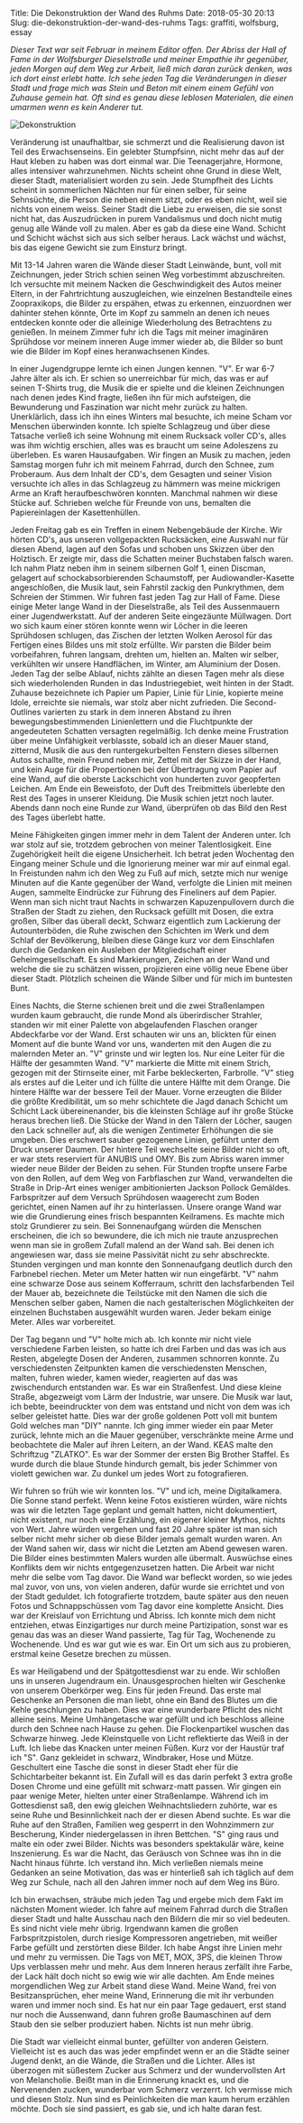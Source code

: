 Title: Die Dekonstruktion der Wand des Ruhms
Date: 2018-05-30 20:13
Slug: die-dekonstruktion-der-wand-des-ruhms
Tags: graffiti, wolfsburg, essay

*Dieser Text war seit Februar in meinem Editor offen. Der Abriss der Hall of Fame in der Wolfsburger Dieselstraße und meiner Empathie ihr gegenüber, jeden Morgen auf dem Weg zur Arbeit, ließ mich daran zurück denken, was ich dort einst erlebt hatte. Ich sehe jeden Tag die Veränderungen in dieser Stadt und frage mich was Stein und Beton mit einem einem Gefühl von Zuhause gemein hat. Oft sind es genau diese leblosen Materialen, die einen umarmen wenn es kein Anderer tut.*

![Dekonstruktion]({filename}/images/hall_of_fame.jpg)

Veränderung ist unaufhaltbar, sie schmerzt und die Realisierung davon ist Teil des Erwachsenseins. Ein gelebter Stumpfsinn, nicht mehr das auf der Haut kleben zu haben was dort einmal war. Die Teenagerjahre, Hormone, alles intensiver wahrzunehmen. Nichts scheint ohne Grund in diese Welt, dieser Stadt, materialisiert worden zu sein. Jede Stumpfheit des Lichts scheint in sommerlichen Nächten nur für einen selber, für seine Sehnsüchte, die Person die neben einem sitzt, oder es eben nicht, weil sie nichts von einem weiss. Seiner Stadt die Liebe zu erweisen, die sie sonst nicht hat, das Auszudrücken in purem Vandalismus und doch nicht mutig genug alle Wände voll zu malen. Aber es gab da diese eine Wand. Schicht und Schicht wächst sich aus sich selber heraus. Lack wächst und wächst, bis das eigene Gewicht sie zum Einsturz bringt.

Mit 13-14 Jahren waren die Wände dieser Stadt Leinwände, bunt, voll mit Zeichnungen, jeder Strich schien seinen Weg vorbestimmt abzuschreiten. Ich versuchte mit meinem Nacken die Geschwindigkeit des Autos meiner Eltern, in der Fahrtrichtung auszugleichen, wie einzelnen Bestandteile eines Zoopraxikops, die Bilder zu erspähen, etwas zu erkennen, einzuordnen wer dahinter stehen könnte, Orte im Kopf zu sammeln an denen ich neues entdecken konnte oder die alleinige Wiederholung des Betrachtens zu genießen. In meinem Zimmer fuhr ich die Tags mit meiner imaginären Sprühdose vor meinem inneren Auge immer wieder ab, die Bilder so bunt wie die Bilder im Kopf eines heranwachsenen Kindes.

In einer Jugendgruppe lernte ich einen Jungen kennen. "V". Er war 6-7 Jahre älter als ich. Er schien so unerreichbar für mich, das was er auf seinen T-Shirts trug, die Musik die er spielte und die kleinen Zeichnungen nach denen jedes Kind fragte, ließen ihn für mich aufsteigen, die Bewunderung und Faszination war nicht mehr zurück zu halten. Unerklärlich, dass ich ihn eines Winters mal besuchte, ich meine Scham vor Menschen überwinden konnte. Ich spielte Schlagzeug und über diese Tatsache verließ ich seine Wohnung mit einem Rucksack voller CD's, alles was ihm wichtig erschien, alles was es braucht um seine Adoleszens zu überleben. Es waren Hausaufgaben. Wir fingen an Musik zu machen, jeden Samstag morgen fuhr ich mit meinem Fahrrad, durch den Schnee, zum Proberaum. Aus dem Inhalt der CD's, dem Gesagten und seiner Vision versuchte ich alles in das Schlagzeug zu hämmern was meine mickrigen Arme an Kraft heraufbeschwören konnten. Manchmal nahmen wir diese Stücke auf. Schrieben welche für Freunde von uns, bemalten die Papiereinlagen der Kasettenhüllen. 

Jeden Freitag gab es ein Treffen in einem Nebengebäude der Kirche. Wir hörten CD's, aus unseren vollgepackten Rucksäcken, eine Auswahl nur für diesen Abend, lagen auf den Sofas und schoben uns Skizzen über den Holztisch. Er zeigte mir, dass die Schatten meiner Buchstaben falsch waren. Ich nahm Platz neben ihm in seinem silbernen Golf 1, einen Discman, gelagert auf schockabsorbierenden Schaumstoff,  per Audiowandler-Kasette angeschloßen, die Musik laut, sein Fahrstil zackig den Punkrythmen, dem Schreien der Stimmen. Wir fuhren fast jeden Tag zur Hall of Fame. Diese einige Meter lange Wand in der Dieselstraße, als Teil des Aussenmauern einer Jugendwerkstatt. Auf der anderen Seite eingezäunte Müllwagen. Dort wo sich kaum einer stören konnte wenn wir Löcher in die leeren Sprühdosen schlugen, das Zischen der letzten Wolken Aerosol für das Fertigen eines Bildes uns mit stolz erfüllte. Wir parsten die Bilder beim vorbeifahren, fuhren langsam, drehten um, hielten an. Malten wir selber, verkühlten wir unsere Handflächen, im Winter, am Aluminium der Dosen. Jeden Tag der selbe Ablauf, nichts zählte an diesen Tagen mehr als diese sich wiederholenden Runden in das Industriegebiet, weit hinten in der Stadt. Zuhause bezeichnete ich Papier um Papier, Linie für Linie, kopierte meine Idole, erreichte sie niemals, war stolz aber nicht zufrieden. Die Second-Outlines varierten zu stark in dem inneren Abstand zu ihren bewegungsbestimmenden Linienlettern und die Fluchtpunkte der angedeuteten Schatten versagten regelmäßig. Ich denke meine Frustration über meine Unfähigkeit verblasste, sobald ich an dieser Mauer stand, zitternd, Musik die aus den runtergekurbelten Fenstern dieses silbernen Autos schallte, mein Freund neben mir, Zettel mit der Skizze in der Hand, und kein Auge für die Propertionen bei der Übertragung vom Papier auf eine Wand, auf die oberste Lackschicht von hunderten zuvor geopferten Leichen. Am Ende ein Beweisfoto, der Duft des Treibmittels überlebte den Rest des Tages in unserer Kleidung. Die Musik schien jetzt noch lauter. Abends dann noch eine Runde zur Wand, überprüfen ob das Bild den Rest des Tages überlebt hatte.

Meine Fähigkeiten gingen immer mehr in dem Talent der Anderen unter. Ich war stolz auf sie, trotzdem gebrochen von meiner Talentlosigkeit. Eine Zugehörigkeit heilt die eigene Unsicherheit. Ich betrat jeden Wochentag den Eingang meiner Schule und die Ignorierung meiner war mir auf einmal egal. In Freistunden nahm ich den Weg zu Fuß auf mich, setzte mich nur wenige Minuten auf die Kante gegenüber der Wand, verfolgte die Linien mit meinen Augen, sammelte Eindrücke zur Führung des Fineliners auf dem Papier. Wenn man sich nicht traut Nachts in schwarzen Kapuzenpullovern durch die Straßen der Stadt zu ziehen, den Rucksack gefüllt mit Dosen, die extra großen, Silber das überall deckt, Schwarz eigentlich zum Lackierung der Autounterböden, die Ruhe zwischen den Schichten im Werk und dem Schlaf der Bevölkerung, bleiben diese Gänge kurz vor dem Einschlafen durch die Gedanken ein Ausleben der Mitgliedschaft einer Geheimgesellschaft. Es sind Markierungen, Zeichen an der Wand und welche die sie zu schätzen wissen, projizieren eine völlig neue Ebene über dieser Stadt. Plötzlich scheinen die Wände Silber und für mich im buntesten Bunt.

Eines Nachts, die Sterne schienen breit und die zwei Straßenlampen wurden kaum gebraucht, die runde Mond als überirdischer Strahler, standen wir mit einer Palette von abgelaufenden Flaschen oranger Abdeckfarbe vor der Wand. Erst schauten wir uns an, blickten für einen Moment auf die bunte Wand vor uns, wanderten mit den Augen die zu malernden Meter an. "V" grinste und wir legten los. Nur eine Leiter für die Hälfte der gesammten Wand. "V" markierte die Mitte mit einem Strich, gezogen mit der Stirnseite einer, mit Farbe bekleckerten, Farbrolle. "V" stieg als erstes auf die Leiter und ich füllte die untere Hälfte mit dem Orange. Die hintere Hälfte war der bessere Teil der Mauer. Vorne erzeugten die Bilder die größte Kredibilität, um so mehr schichtete die Jagd danach Schicht um Schicht Lack übereinenander, bis die kleinsten Schläge auf ihr große Stücke heraus brechen ließ. Die Stücke der Wand in den Tälern der Löcher, saugen den Lack schneller auf, als die wenigen Zentimeter Erhöhungen die sie umgeben. Dies erschwert sauber gezogenene Linien, geführt unter dem Druck unserer Daumen. Der hintere Teil wechselte seine Bilder nicht so oft, er war stets reserviert für ANUBIS und OMY. Bis zum Abriss waren immer wieder neue Bilder der Beiden zu sehen. Für Stunden tropfte unsere Farbe von den Rollen, auf dem Weg von Farbflaschen zur Wand, verwandelten die Straße in Drip-Art eines weniger ambitionierten Jackson Pollock Gemäldes. Farbspritzer auf dem Versuch Sprühdosen waagerecht zum Boden gerichtet, einen Namen auf ihr zu hinterlassen. Unsere orange Wand war wie die Grundierung eines frisch bespannten Keilramens. Es machte mich stolz Grundierer zu sein. Bei Sonnenaufgang würden die Menschen erscheinen, die ich so bewundere, die ich mich nie traute anzusprechen wenn man sie in großem Zufall malend an der Wand sah. Bei denen ich angewiesen war, dass sie meine Passivität nicht zu sehr abschreckte. Stunden vergingen und man konnte den Sonnenaufgang deutlich durch den Farbnebel riechen. Meter um Meter hatten wir nun eingefärbt. "V" nahm eine schwarze Dose aus seinem Kofferraum, schritt den lachsfarbenden Teil der Mauer ab, bezeichnete die Teilstücke mit den Namen die sich die Menschen selber gaben, Namen die nach gestalterischen Möglichkeiten der einzelnen Buchstaben ausgewählt wurden waren. Jeder bekam einige Meter. Alles war vorbereitet.

Der Tag begann und "V" holte mich ab. Ich konnte mir nicht viele verschiedene Farben leisten, so hatte ich drei Farben und das was ich aus Resten, abgelegte Dosen der Anderen, zusammen schnorren konnte. Zu verschiedensten Zeitpunkten kamen die verschiedensten Menschen, malten, fuhren wieder, kamen wieder, reagierten auf das was zwischendurch entstanden war. Es war ein Straßenfest. Und diese kleine Straße, abgezweigt vom Lärm der Industrie, war unsere. Die Musik war laut, ich bebte, beeindruckter von dem was entstand und nicht von dem was ich selber geleistet hatte. Dies war der große goldenen Pott voll mit buntem Gold welches man "DIY" nannte. Ich ging immer wieder ein paar Meter zurück, lehnte mich an die Mauer gegenüber, verschränkte meine Arme und beobachtete die Maler auf ihren Leitern, an der Wand. KEAS malte den Schriftzug "ZLATKO". Es war der Sommer der ersten Big Brother Staffel. Es wurde durch die blaue Stunde hindurch gemalt, bis jeder Schimmer von violett gewichen war. Zu dunkel um jedes Wort zu fotografieren.

Wir fuhren so früh wie wir konnten los. "V" und ich, meine Digitalkamera. Die Sonne stand perfekt. Wenn keine Fotos existieren würden, wäre nichts was wir die letzten Tage geplant und gemalt hatten, nicht dokumentiert, nicht existent, nur noch eine Erzählung, ein eigener kleiner Mythos, nichts von Wert. Jahre würden vergehen und fast 20 Jahre später ist man sich selber nicht mehr sicher ob diese Bilder jemals gemalt wurden waren. An der Wand sahen wir, dass wir nicht die Letzten am Abend gewesen waren. Die Bilder eines bestimmten Malers wurden alle übermalt. Auswüchse eines Konflikts dem wir nichts entgegenzusetzen hatten. Die Arbeit war nicht mehr die selbe vom Tag davor. Die Wand war befleckt worden, so wie jedes mal zuvor, von uns, von vielen anderen, dafür wurde sie errichtet und von der Stadt geduldet. Ich fotografierte trotzdem, baute später aus den neuen Fotos und Schnappschüssen vom Tag davor eine komplette Ansicht. Dies war der Kreislauf von Errichtung und Abriss. Ich konnte mich dem nicht entziehen, etwas Einzigartiges nur durch meine Partizipation, sonst war es genau das was an dieser Wand passierte, Tag für Tag, Wochenende zu Wochenende. Und es war gut wie es war. Ein Ort um sich aus zu probieren, erstmal keine Gesetze brechen zu müssen.

Es war Heiligabend und der Spätgottesdienst war zu ende. Wir schloßen uns in unseren Jugendraum ein. Unausgesprochen hielten wir Geschenke von unserem Oberkörper weg. Eins für jeden Freund. Das erste mal Geschenke an Personen die man liebt, ohne ein Band des Blutes um die Kehle geschlungen zu haben. Dies war eine wunderbare Pflicht des nicht alleine seins. Meine Umhängetasche war gefüllt und ich beschloss alleine durch den Schnee nach Hause zu gehen. Die Flockenpartikel wuschen das Schwarze hinweg. Jede Kleinstquelle von Licht reflektierte das Weiß in der Luft. Ich liebe das Knacken unter meinen Füßen. Kurz vor der Haustür traf ich "S". Ganz gekleidet in schwarz, Windbraker, Hose und Mütze. Geschultert eine Tasche die sonst in dieser Stadt eher für die Schichtarbeiter bekannt ist. Ein Zufall will es das darin perfekt 3 extra große Dosen Chrome und eine gefüllt mit schwarz-matt passen. Wir gingen ein paar wenige Meter, hielten unter einer Straßenlampe. Während ich im Gottesdienst saß, den ewig gleichen Weihnachtsliedern zuhörte, war es seine Ruhe und Besinnlichkeit nach der er diesen Abend suchte. Es war die Ruhe auf den Straßen, Familien weg gesperrt in den Wohnzimmern zur Bescherung, Kinder niedergelassen in ihren Bettchen. "S" ging raus und malte ein oder zwei Bilder. Nichts was besonders spektakulär wäre, keine Inszenierung. Es war die Nacht, das Geräusch von Schnee was ihn in die Nacht hinaus führte. Ich verstand ihn. Mich verließen niemals meine Gedanken an seine Motivation, das was er hinterließ sah ich täglich auf dem Weg zur Schule, nach all den Jahren immer noch auf dem Weg ins Büro. 

Ich bin erwachsen, sträube mich jeden Tag und ergebe mich dem Fakt im nächsten Moment wieder. Ich fahre auf meinem Fahrrad durch die Straßen dieser Stadt und halte Ausschau nach den Bildern die mir so viel bedeuten. Es sind nicht viele mehr übrig. Irgendwann kamen die großen Farbspritzpistolen, durch riesige Kompressoren angetrieben, mit weißer Farbe gefüllt und zerstörten diese Bilder. Ich habe Angst ihre Linien mehr und mehr zu vermissen. Die Tags von MET, MOX, 3PS, die kleinen Throw Ups verblassen mehr und mehr. Aus dem Inneren heraus zerfällt ihre Farbe, der Lack hält doch nicht so ewig wie wir alle dachten. Am Ende meines morgendlichen Weg zur Arbeit stand diese Wand. Meine Wand, frei von Besitzansprüchen, eher meine Wand, Erinnerung die mit ihr verbunden waren und immer noch sind. Es hat nur ein paar Tage gedauert, erst stand nur noch die Aussenwand, dann fuhren große Baumaschinen auf dem Staub den sie selber produziert haben. Nichts ist nun mehr übrig.

Die Stadt war vielleicht einmal bunter, gefüllter von anderen Geistern. Vielleicht ist es auch das was jeder empfindet wenn er an die Städte seiner Jugend denkt, an die Wände, die Straßen und die Lichter. Alles ist überzogen mit süßestem Zucker aus Schmerz und der wundervollsten Art von Melancholie. Beißt man in die Erinnerung knackt es, und die Nervenenden zucken, wunderbar vom Schmerz verzerrt. Ich vermisse mich und diesen Stolz. Nun sind es Peinlichkeiten die man kaum herum erzählen möchte. Doch sie sind passiert, es gab sie, und ich halte daran fest.


